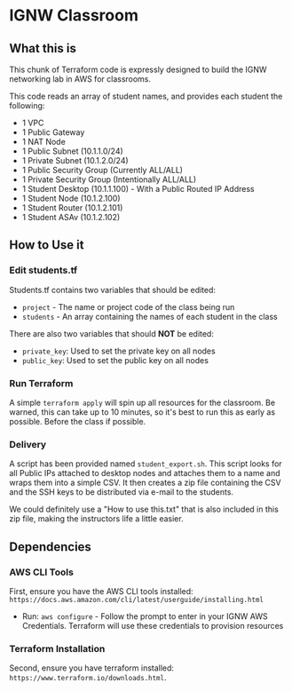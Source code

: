 # IGNW Classroom

## What this is

This chunk of Terraform code is expressly designed to build the IGNW networking
lab in AWS for classrooms.

This code reads an array of student names, and provides each student the following:

* 1 VPC
* 1 Public Gateway
* 1 NAT Node
* 1 Public Subnet (10.1.1.0/24)
* 1 Private Subnet (10.1.2.0/24)
* 1 Public Security Group (Currently ALL/ALL)
* 1 Private Security Group (Intentionally ALL/ALL)
* 1 Student Desktop (10.1.1.100) - With a Public Routed IP Address
* 1 Student Node (10.1.2.100)
* 1 Student Router (10.1.2.101)
* 1 Student ASAv (10.1.2.102)

## How to Use it

### Edit students.tf

Students.tf contains two variables that should be edited:

* `project` - The name or project code of the class being run
* `students` - An array containing the names of each student in the class

There are also two variables that should **NOT** be edited:

* `private_key`: Used to set the private key on all nodes
* `public_key`: Used to set the public key on all nodes

### Run Terraform

A simple `terraform apply` will spin up all resources for the classroom. Be warned,
this can take up to 10 minutes, so it's best to run this as early as possible. Before
the class if possible.

### Delivery

A script has been provided named `student_export.sh`. This script looks for all
Public IPs attached to desktop nodes and attaches them to a name and wraps them
into a simple CSV. It then creates a zip file containing the CSV and the SSH keys
to be distributed via e-mail to the students.

We could definitely use a "How to use this.txt" that is also included in this zip
file, making the instructors life a little easier.

## Dependencies

### AWS CLI Tools
First, ensure you have the AWS CLI tools installed: `https://docs.aws.amazon.com/cli/latest/userguide/installing.html`

* Run: `aws configure` - Follow the prompt to enter in your IGNW AWS Credentials.
Terraform will use these credentials to provision resources

### Terraform Installation
Second, ensure you have terraform installed: `https://www.terraform.io/downloads.html`.
